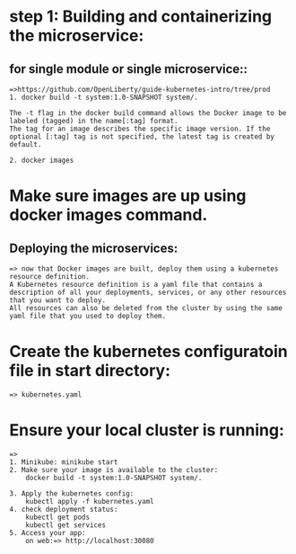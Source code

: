 # step 1: Building and containerizing the microservice:
  ## for single module or single microservice::
    =>https://github.com/OpenLiberty/guide-kubernetes-intro/tree/prod
    1. docker build -t system:1.0-SNAPSHOT system/.

    The -t flag in the docker build command allows the Docker image to be labeled (tagged) in the name[:tag] format. 
    The tag for an image describes the specific image version. If the optional [:tag] tag is not specified, the latest tag is created by default.

    2. docker images

  # Make sure images are up using docker images command.

## Deploying the microservices:
    => now that Docker images are built, deploy them using a kubernetes resource definition.
    A Kubernetes resource definition is a yaml file that contains a description of all your deployments, services, or any other resources that you want to deploy. 
    All resources can also be deleted from the cluster by using the same yaml file that you used to deploy them.

# Create the kubernetes configuratoin file in start directory:
    => kubernetes.yaml
    

# Ensure your local cluster is running:
    =>
    1. Minikube: minikube start
    2. Make sure your image is available to the cluster:
        docker build -t system:1.0-SNAPSHOT system/.

    3. Apply the kubernetes config:
        kubectl apply -f kubernetes.yaml
    4. check deployment status:
        kubectl get pods
        kubectl get services
    5. Access your app:
        on web:=> http://localhost:30080
        
